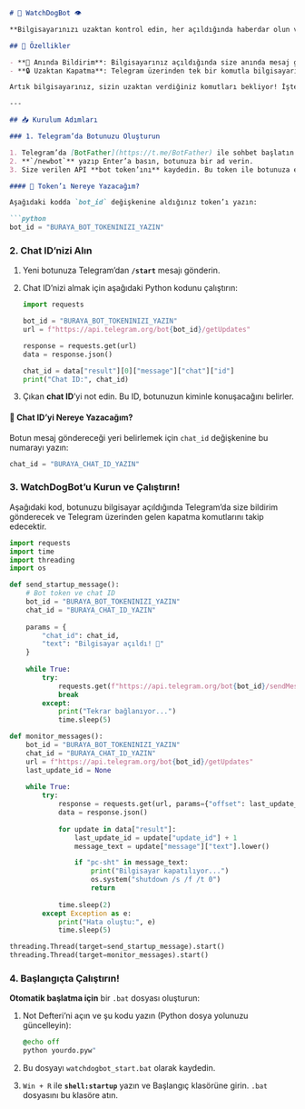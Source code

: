 ```markdown
# 🐾 WatchDogBot 👁️

**Bilgisayarınızı uzaktan kontrol edin, her açıldığında haberdar olun ve gerektiğinde tek bir mesajla kapatın!** WatchDogBot, Telegram üzerinden bilgisayarınızın kontrolünü size sunar. 📲💻

## 🚀 Özellikler

- **🔔 Anında Bildirim**: Bilgisayarınız açıldığında size anında mesaj gönderir.
- **🔒 Uzaktan Kapatma**: Telegram üzerinden tek bir komutla bilgisayarınızı kapatabilirsiniz.

Artık bilgisayarınız, sizin uzaktan verdiğiniz komutları bekliyor! İşte bu kadar güçlü ve kolay bir sistem! 💪

---

## 📥 Kurulum Adımları

### 1. Telegram’da Botunuzu Oluşturun

1. Telegram’da [BotFather](https://t.me/BotFather) ile sohbet başlatın.
2. **`/newbot`** yazıp Enter’a basın, botunuza bir ad verin.
3. Size verilen API **bot token’ını** kaydedin. Bu token ile botunuza erişim sağlayacağız.

#### 📌 Token’ı Nereye Yazacağım?

Aşağıdaki kodda `bot_id` değişkenine aldığınız token’ı yazın:

```python
bot_id = "BURAYA_BOT_TOKENINIZI_YAZIN"
```

### 2. Chat ID’nizi Alın

1. Yeni botunuza Telegram’dan **`/start`** mesajı gönderin.
2. Chat ID’nizi almak için aşağıdaki Python kodunu çalıştırın:

   ```python
   import requests
   
   bot_id = "BURAYA_BOT_TOKENINIZI_YAZIN"
   url = f"https://api.telegram.org/bot{bot_id}/getUpdates"
   
   response = requests.get(url)
   data = response.json()
   
   chat_id = data["result"][0]["message"]["chat"]["id"]
   print("Chat ID:", chat_id)
   ```

3. Çıkan **chat ID**’yi not edin. Bu ID, botunuzun kiminle konuşacağını belirler.

#### 📌 Chat ID’yi Nereye Yazacağım?

Botun mesaj göndereceği yeri belirlemek için `chat_id` değişkenine bu numarayı yazın:

```python
chat_id = "BURAYA_CHAT_ID_YAZIN"
```

### 3. WatchDogBot’u Kurun ve Çalıştırın!

Aşağıdaki kod, botunuzu bilgisayar açıldığında Telegram’da size bildirim gönderecek ve Telegram üzerinden gelen kapatma komutlarını takip edecektir.

```python
import requests
import time
import threading
import os

def send_startup_message():
    # Bot token ve chat ID
    bot_id = "BURAYA_BOT_TOKENINIZI_YAZIN"
    chat_id = "BURAYA_CHAT_ID_YAZIN"
    
    params = {
        "chat_id": chat_id,
        "text": "Bilgisayar açıldı! 🎉"
    }
    
    while True:
        try:
            requests.get(f"https://api.telegram.org/bot{bot_id}/sendMessage", params=params)
            break
        except:
            print("Tekrar bağlanıyor...")
            time.sleep(5)

def monitor_messages():
    bot_id = "BURAYA_BOT_TOKENINIZI_YAZIN"
    chat_id = "BURAYA_CHAT_ID_YAZIN"
    url = f"https://api.telegram.org/bot{bot_id}/getUpdates"
    last_update_id = None
    
    while True:
        try:
            response = requests.get(url, params={"offset": last_update_id})
            data = response.json()
            
            for update in data["result"]:
                last_update_id = update["update_id"] + 1
                message_text = update["message"]["text"].lower()

                if "pc-sht" in message_text:
                    print("Bilgisayar kapatılıyor...")
                    os.system("shutdown /s /f /t 0")
                    return
            
            time.sleep(2)
        except Exception as e:
            print("Hata oluştu:", e)
            time.sleep(5)

threading.Thread(target=send_startup_message).start()
threading.Thread(target=monitor_messages).start()
```

### 4. Başlangıçta Çalıştırın!

**Otomatik başlatma için** bir `.bat` dosyası oluşturun:

1. Not Defteri’ni açın ve şu kodu yazın (Python dosya yolunuzu güncelleyin):

   ```bat
   @echo off
   python yourdo.pyw"
   ```

2. Bu dosyayı `watchdogbot_start.bat` olarak kaydedin.
3. `Win + R` ile **`shell:startup`** yazın ve Başlangıç klasörüne girin. `.bat` dosyasını bu klasöre atın.

